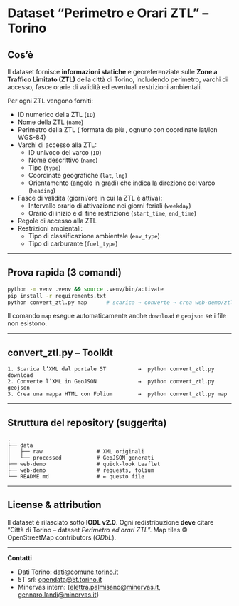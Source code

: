 # Dataset “Perimetro e Orari ZTL” – Torino

## Cos’è

Il dataset fornisce **informazioni statiche** e georeferenziate sulle **Zone a Traffico Limitato (ZTL)** della città di Torino, includendo perimetro, varchi di accesso, fasce orarie di validità ed eventuali restrizioni ambientali. 

Per ogni ZTL vengono forniti:

* ID numerico della ZTL (`ID`)
* Nome della ZTL (`name`)
* Perimetro della ZTL (<polyline> formata da più <point>, ognuno con coordinate lat/lon WGS-84)
* Varchi di accesso alla ZTL: 
    * ID univoco del varco (`ID`)
    * Nome descrittivo (`name`)
    * Tipo (`type`)
    * Coordinate geografiche (`lat`, `lng`)
    * Orientamento (angolo in gradi) che indica la direzione del varco (`heading`)
* Fasce di validità (giorni/ore in cui la ZTL è attiva): 
    * Intervallo orario di attivazione nei giorni feriali (`weekday`)
    * Orario di inizio e di fine restrizione (`start_time`, `end_time`)
* Regole di accesso alla ZTL
* Restrizioni ambientali: 
    * Tipo di classificazione ambientale (`env_type`)
    * Tipo di carburante (`fuel_type`)

---

## Prova rapida (3 comandi)

```bash
python -m venv .venv && source .venv/bin/activate
pip install -r requirements.txt
python convert_ztl.py map      # scarica → converte → crea web-demo/ztl_map.html
```

Il comando `map` esegue automaticamente anche `download` e `geojson` se i file non esistono.

---

## convert\_ztl.py – Toolkit

```
1. Scarica l’XML dal portale 5T          →  python convert_ztl.py download
2. Converte l’XML in GeoJSON             →  python convert_ztl.py geojson
3. Crea una mappa HTML con Folium        →  python convert_ztl.py map
```

---

## Struttura del repository (suggerita)

```
.
├── data
│   ├── raw                 # XML originali
│   └── processed           # GeoJSON generati
├── web-demo                # quick-look Leaflet
├── web-demo                # requests, folium
└── README.md               # ← questo file
```

---

## License & attribution

Il dataset è rilasciato sotto **IODL v2.0**. Ogni redistribuzione **deve** citare
“Città di Torino – dataset *Perimetro ed orari ZTL*”.
Map tiles © OpenStreetMap contributors (*ODbL*).

---

**Contatti**
- Dati Torino: [dati@comune.torino.it](mailto:dati@comune.torino.it)
- 5T srl: [opendata@5t.torino.it](mailto:opendata@5t.torino.it)
- Minervas intern: {[elettra.palmisano@minervas.it](mailto:elettra.palmisano@minervas.it), [gennaro.landi@minervas.it](mailto:gennaro.landi@minervas.it)}